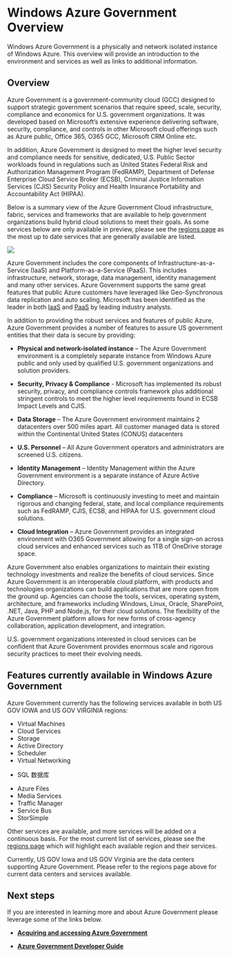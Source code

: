 <properties 
   pageTitle="Azure Government Overview" 
   description="This article provides an overview of the Azure Government Cloud capabilities and the trustworthy design and security used to support compliance applicable to federal, state, and local government organizations and their partners. " 
   services="Azure-Government" 
   documentationCenter="" 
   authors="joharve2" 
   manager="chrisnie" 
   editor=""/>

<tags
	ms.service="multiple"
	ms.date="07/22/2015"
	wacn.date=""/>

#  Windows Azure Government Overview 

<p> Windows Azure Government is a physically and network isolated instance of Windows Azure.  This overview will provide an introduction to the environment and services as well as links to additional information.


## <a name="Overview"></a>Overview

Azure Government is a government-community cloud (GCC) designed to support strategic government scenarios that require speed, scale, security, compliance and economics for U.S. government organizations.   It was developed based on Microsoft’s extensive experience delivering software, security, compliance, and controls in other Microsoft cloud offerings such as Azure public, Office 365, O365 GCC, Microsoft CRM Online etc. 

In addition, Azure Government is designed to meet the higher level security and compliance needs for sensitive, dedicated, U.S. Public Sector workloads found in regulations such as United States Federal Risk and Authorization Management Program (FedRAMP), Department of Defense Enterprise Cloud Service Broker (ECSB), Criminal Justice Information Services (CJIS) Security Policy and Health Insurance Portability and Accountability Act (HIPAA).     

Below is a summary view of the Azure Government Cloud infrastructure, fabric, services and frameworks that are available to help government organizations build hybrid cloud solutions to meet their goals.  As some services below are only available in preview, please see the [regions <!-- deleted by customization page](http://azure.microsoft.com/regions/#services) --><!-- keep by customization: begin --> page](http://www.windowsazure.cn/regions/#services) <!-- keep by customization: end --> as the most up to date services that are generally available are listed.

![][2]

Azure Government includes the core components of Infrastructure-as-a-Service (IaaS) and Platform-as-a-Service (PaaS).  This includes infrastructure, network, storage, data management, identity management and many other services.  Azure Government supports the same great features that public Azure customers have leveraged like Geo-Synchronous data replication and auto scaling. Microsoft has been identified as the leader in both <a href="https://www.gartner.com/doc/2575715/magic-quadrant-cloud-infrastructure-service" target="_new">IaaS</a> and <a href="https://www.gartner.com/doc/2645317/magic-quadrant-enterprise-application-platform" target="_new">PaaS<a/> by leading industry analysts.

In addition to providing the robust services and features of public Azure, Azure Government provides a number of features to assure US government entities that their data is secure by providing:

- **Physical and network-isolated instance** – The Azure Government environment is a completely separate instance from Windows Azure public and only used by qualified U.S. government organizations and solution providers.

- **Security, Privacy & Compliance** - Microsoft has implemented its robust security, privacy, and compliance controls framework plus additional stringent controls to meet the higher level requirements found in ECSB Impact Levels and CJIS. 

- **Data Storage** – The Azure Government environment maintains 2 datacenters over 500 miles apart. All customer managed data is stored within the Continental United States (CONUS) datacenters

- **U.S. Personnel** – All Azure Government operators and administrators are screened U.S. citizens.

- **Identity Management** – Identity Management within the Azure Government environment is a separate instance of Azure Active Directory.

- **Compliance** – Microsoft is continuously investing to meet and maintain rigorous and changing federal, state, and local compliance requirements such as FedRAMP, CJIS, ECSB, and HIPAA for U.S. government cloud solutions. 

- **Cloud Integration** – Azure Government provides an integrated environment with O365 Government allowing for a single sign-on across cloud services and enhanced services such as 1TB of OneDrive storage space.

Azure Government also enables organizations to maintain their existing technology investments and realize the benefits of cloud services.  Since Azure Government is an interoperable cloud platform, with products and technologies organizations can build applications that are more open from the ground up.  Agencies can choose the tools, services, operating system, architecture, and frameworks including Windows, Linux, Oracle, SharePoint, .NET, Java, PHP and Node.js, for their cloud solutions. The flexibility of the Azure Government platform allows for new forms of cross-agency collaboration, application development, and integration.  

U.S. government organizations interested in cloud services can be confident that Azure Government provides enormous scale and rigorous security practices to meet their evolving needs. 







## <a name="Features"></a> Features currently available in Windows Azure Government
Azure Government currently has the following services available in both US GOV IOWA and US GOV VIRGINIA regions:

- Virtual Machines
- Cloud Services
- Storage
- Active Directory
- Scheduler
- Virtual Networking
<!-- deleted by customization
- SQL Database
-->
<!-- keep by customization: begin -->
- SQL 数据库
<!-- keep by customization: end -->
- Azure Files
- Media Services
- Traffic Manager
- Service Bus
- StorSimple

Other services are available, and more services will be added on a continuous basis.  For the most current list of services, please see the [regions <!-- deleted by customization page](http://azure.microsoft.com/regions/#services) --><!-- keep by customization: begin --> page](http://www.windowsazure.cn/regions/#services) <!-- keep by customization: end --> which will highlight each available region and their services.

Currently, US GOV Iowa and US GOV Virginia are the data centers supporting Azure Government.  Please refer to the regions page above for current data centers and services available.

<!--Every topic should have next steps and links to the next logical set of content to keep the customer engaged -->

## <a name="next"></a>Next steps

If you are interested in learning more and about Azure Government please leverage some of the links below.

- **<A href="http://azure.com/gov">Acquiring and accessing Azure Government</a>**

- **<A href="/azure-government-developer-guide">Azure Government Developer Guide</a>**

<!--- **<A href="/azure-government-service-description">Azure Government Service Descriptions</a>**-->




<!-- Images. -->

[1]: ./media/azure-government-developer-guide/publisherguide.png
[2]: ./media/azure-government-overview/azure-gov-overview.jpg

<!--Link references-->
[Link 1 to another <!-- deleted by customization azure.microsoft.com --><!-- keep by customization: begin --> www.windowsazure.cn <!-- keep by customization: end --> documentation topic]: /documentation/articles/virtual-machines-windows-tutorial
[Link 2 to another <!-- deleted by customization azure.microsoft.com --><!-- keep by customization: begin --> www.windowsazure.cn <!-- keep by customization: end --> documentation topic]: /documentation/articles/web-sites-custom-domain-name
[Link 3 to another <!-- deleted by customization azure.microsoft.com --><!-- keep by customization: begin --> www.windowsazure.cn <!-- keep by customization: end --> documentation topic]: /documentation/articles/storage-whatis-account